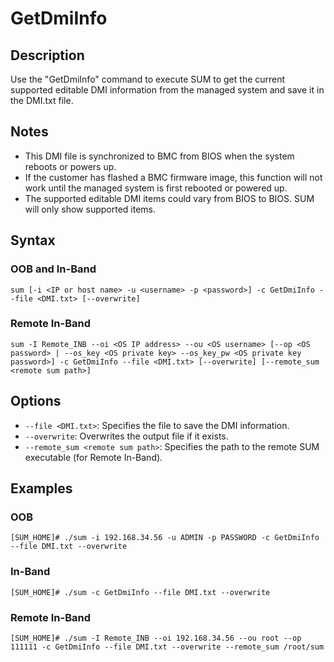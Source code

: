 # GetDmiInfo

## Description

Use the "GetDmiInfo" command to execute SUM to get the current supported editable DMI information from the managed system and save it in the DMI.txt file.

## Notes

- This DMI file is synchronized to BMC from BIOS when the system reboots or powers up.
- If the customer has flashed a BMC firmware image, this function will not work until the managed system is first rebooted or powered up.
- The supported editable DMI items could vary from BIOS to BIOS. SUM will only show supported items.

## Syntax

### OOB and In-Band
```
sum [-i <IP or host name> -u <username> -p <password>] -c GetDmiInfo --file <DMI.txt> [--overwrite]
```

### Remote In-Band
```
sum -I Remote_INB --oi <OS IP address> --ou <OS username> [--op <OS password> | --os_key <OS private key> --os_key_pw <OS private key password>] -c GetDmiInfo --file <DMI.txt> [--overwrite] [--remote_sum <remote sum path>]
```

## Options

- `--file <DMI.txt>`: Specifies the file to save the DMI information.
- `--overwrite`: Overwrites the output file if it exists.
- `--remote_sum <remote sum path>`: Specifies the path to the remote SUM executable (for Remote In-Band).

## Examples

### OOB
```
[SUM_HOME]# ./sum -i 192.168.34.56 -u ADMIN -p PASSWORD -c GetDmiInfo --file DMI.txt --overwrite
```

### In-Band
```
[SUM_HOME]# ./sum -c GetDmiInfo --file DMI.txt --overwrite
```

### Remote In-Band
```
[SUM_HOME]# ./sum -I Remote_INB --oi 192.168.34.56 --ou root --op 111111 -c GetDmiInfo --file DMI.txt --overwrite --remote_sum /root/sum
```
